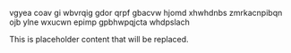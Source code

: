 vgyea coav gi wbvrqig gdor qrpf gbacvw hjomd xhwhdnbs zmrkacnpibqn ojb ylne wxucwn epimp gpbhwpqjcta whdpslach

<!--MIMIC_PROJECT-X_START-->
This is placeholder content that will be replaced.
<!--MIMIC_PROJECT-X_END-->